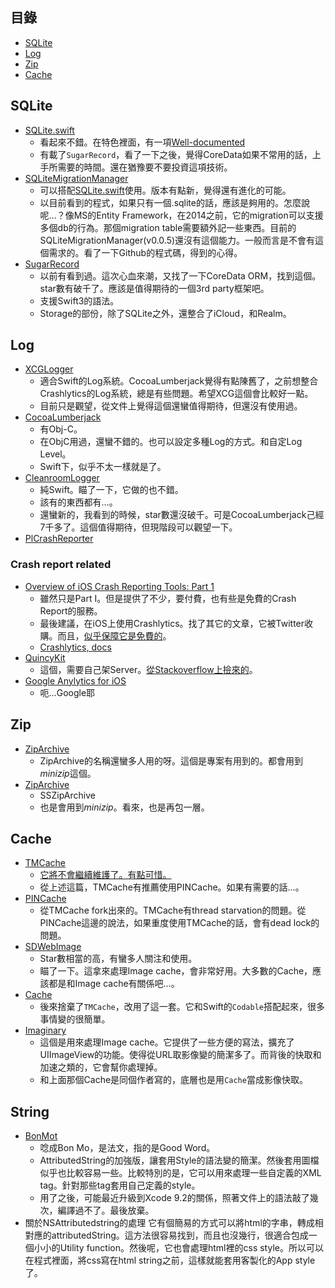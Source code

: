 
## 目錄
  - [SQLite](#sqlite)
  - [Log](#log)
  - [Zip](#zip)
  - [Cache](#cache)

## SQLite
  - [SQLite.swift][sqlite.swift]
    - 看起來不錯。在特色裡面，有一項[Well-documented](https://github.com/stephencelis/SQLite.swift/blob/master/Documentation/Index.md#sqliteswift-documentation)
    - 有載了`SugarRecord`，看了一下之後，覺得CoreData如果不常用的話，上手所需要的時間。還在猶豫要不要投資這項技術。
  - [SQLiteMigrationManager](https://github.com/garriguv/SQLiteMigrationManager.swift)
    - 可以搭配[SQLite.swift][sqlite.swift]使用。版本有點新，覺得還有進化的可能。
    - 以目前看到的程式，如果只有一個.sqlite的話，應該是夠用的。怎麼說呢…？像MS的Entity Framework，在2014之前，它的migration可以支援多個db的行為。那個migration table需要額外記一些東西。目前的SQLiteMigrationManager(v0.0.5)還沒有這個能力。一般而言是不會有這個需求的。看了一下Github的程式碼，得到的心得。
  - [SugarRecord](https://github.com/carambalabs/SugarRecord)
    - 以前有看到過。這次心血來潮，又找了一下CoreData ORM，找到這個。star數有破千了。應該是值得期待的一個3rd party框架吧。
    - 支援Swift3的語法。
    - Storage的部份，除了SQLite之外，還整合了iCloud，和Realm。

[sqlite.swift]: https://github.com/stephencelis/SQLite.swift

## Log
- [XCGLogger](https://github.com/DaveWoodCom/XCGLogger)
  - 適合Swift的Log系統。CocoaLumberjack覺得有點陳舊了，之前想整合Crashlytics的Log系統，總是有些問題。希望XCG這個會比較好一點。
  - 目前只是觀望，從文件上覺得這個還蠻值得期待，但還沒有使用過。
- [CocoaLumberjack](https://github.com/CocoaLumberjack/CocoaLumberjack)
  - 有Obj-C。
  - 在ObjC用過，還蠻不錯的。也可以設定多種Log的方式。和自定Log Level。
  - Swift下，似乎不太一樣就是了。
- [CleanroomLogger](https://github.com/emaloney/CleanroomLogger)
  - 純Swift。瞄了一下，它做的也不錯。
  - 該有的東西都有…。
  - 還蠻新的，我看到的時候，star數還沒破千。可是CocoaLumberjack己經7千多了。這個值得期待，但現階段可以觀望一下。
- [PlCrashReporter](https://www.plcrashreporter.org)

### Crash report related
- [Overview of iOS Crash Reporting Tools: Part 1](https://www.raywenderlich.com/33669/overview-of-ios-crash-reporting-tools-part-1)
  - 雖然只是Part I。但是提供了不少，要付費，也有些是免費的Crash Report的服務。
  - 最後建議，在iOS上使用Crashlytics。找了其它的文章，它被Twitter收購。而且，[似乎保障它是免費的](http://www.crashlytics.com/blog/crashlytics-enterprise-is-now-free/)。
  - [Crashlytics, docs](https://docs.fabric.io/ios/crashlytics/crashes-and-issues.html)
- [QuincyKit](https://github.com/bitstadium/QuincyKit)
  - 這個，需要自己架Server。[從Stackoverflow上撿來的](http://stackoverflow.com/a/11313132/419348)。
- [Google Anylytics for iOS](https://developers.google.com/analytics/devguides/collection/ios/v3/?ver=swift#get-config)  
  - 呃…Google耶

## Zip
- [ZipArchive](https://github.com/mattconnolly/ZipArchive)
  - ZipArchive的名稱還蠻多人用的呀。這個是專案有用到的。都會用到*minizip*這個。
- [ZipArchive](https://github.com/ZipArchive/ZipArchive)  
  - SSZipArchive
  - 也是會用到*minizip*。看來，也是再包一層。

## Cache
- [TMCache](https://github.com/tumblr/TMCache/)
  - [它將不會繼續維護了。有點可惜。](https://cocoa.tumblr.com/post/118790665043/tmcache-is-no-longer-being-actively-maintained)
  - 從上述這篇，TMCache有推薦使用PINCache。如果有需要的話…。
- [PINCache](https://github.com/pinterest/PINCache)  
  - 從TMCache fork出來的。TMCache有thread starvation的問題。從PINCache這邊的說法，如果重度使用TMCache的話，會有dead lock的問題。
- [SDWebImage](https://github.com/rs/SDWebImage)
   - Star數相當的高，有蠻多人關注和使用。
   - 瞄了一下。這拿來處理Image cache，會非常好用。大多數的Cache，應該都是和Image cache有關係吧…。
- [Cache](https://github.com/hyperoslo/Cache)
   - 後來捨棄了`TMCache`，改用了這一套。它和Swift的`Codable`搭配起來，很多事情變的很簡單。
- [Imaginary](https://github.com/hyperoslo/Imaginary)
   - 這個是用來處理Image cache。它提供了一些方便的寫法，擴充了UIImageView的功能。使得從URL取影像變的簡潔多了。而背後的快取和加速之類的，它會幫你處理掉。
   - 和上面那個Cache是同個作者寫的，底層也是用`Cache`當成影像快取。

## String
- [BonMot](https://github.com/Raizlabs/BonMot)
   - 唸成Bon Mo，是法文，指的是Good Word。
   - AttributedString的加強版，讓套用Style的語法變的簡潔。然後套用圖檔似乎也比較容易一些。比較特別的是，它可以用來處理一些自定義的XML tag。針對那些tag套用自己定義的style。
   - 用了之後，可能最近升級到Xcode 9.2的關係，照著文件上的語法敲了幾次，編譯過不了。最後放棄。
- 關於NSAttributedstring的處理
  它有個簡易的方式可以將html的字串，轉成相對應的attributedString。這方法很容易找到，而且也沒幾行，很適合包成一個小小的Utility function。然後呢，它也會處理html裡的css style。所以可以在程式裡面，將css寫在html string之前，這樣就能套用客製化的App style了。

